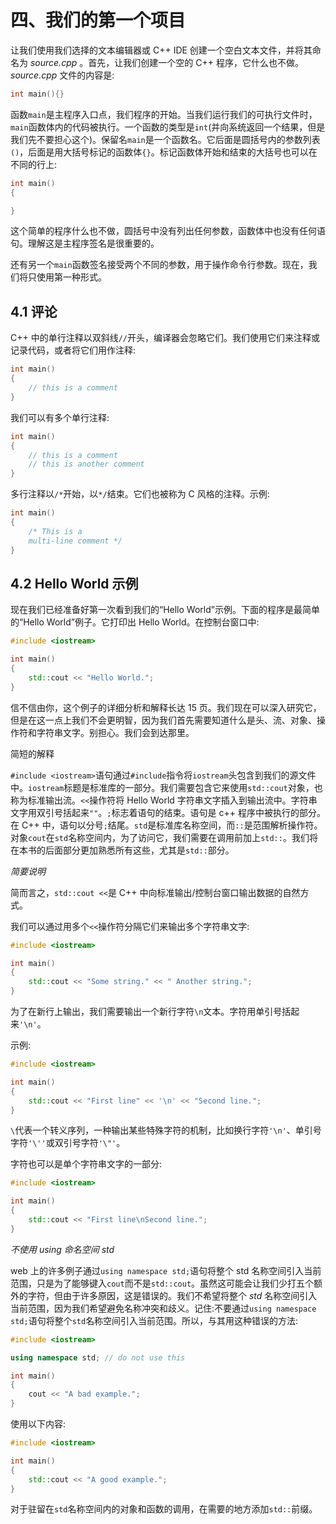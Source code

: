 # 四、我们的第一个项目

让我们使用我们选择的文本编辑器或 C++ IDE 创建一个空白文本文件，并将其命名为 *source.cpp* 。首先，让我们创建一个空的 C++ 程序，它什么也不做。 *source.cpp* 文件的内容是:

```cpp
int main(){}

```

函数`main`是主程序入口点，我们程序的开始。当我们运行我们的可执行文件时，`main`函数体内的代码被执行。一个函数的类型是`int`(并向系统返回一个结果，但是我们先不要担心这个)。保留名`main`是一个函数名。它后面是圆括号内的参数列表`()`，后面是用大括号标记的函数体`{}`。标记函数体开始和结束的大括号也可以在不同的行上:

```cpp
int main()
{

}

```

这个简单的程序什么也不做，圆括号中没有列出任何参数，函数体中也没有任何语句。理解这是主程序签名是很重要的。

还有另一个`main`函数签名接受两个不同的参数，用于操作命令行参数。现在，我们将只使用第一种形式。

## 4.1 评论

C++ 中的单行注释以双斜线`//`开头，编译器会忽略它们。我们使用它们来注释或记录代码，或者将它们用作注释:

```cpp
int main()
{
    // this is a comment
}

```

我们可以有多个单行注释:

```cpp
int main()
{
    // this is a comment
    // this is another comment
}

```

多行注释以`/*`开始，以`*/`结束。它们也被称为 C 风格的注释。示例:

```cpp
int main()
{
    /* This is a
    multi-line comment */
}

```

## 4.2 Hello World 示例

现在我们已经准备好第一次看到我们的“Hello World”示例。下面的程序是最简单的“Hello World”例子。它打印出 Hello World。在控制台窗口中:

```cpp
#include <iostream>

int main()
{
    std::cout << "Hello World.";
}

```

信不信由你，这个例子的详细分析和解释长达 15 页。我们现在可以深入研究它，但是在这一点上我们不会更明智，因为我们首先需要知道什么是头、流、对象、操作符和字符串文字。别担心。我们会到达那里。

简短的解释

`#include <iostream>`语句通过`#include`指令将`iostream`头包含到我们的源文件中。`iostream`标题是标准库的一部分。我们需要包含它来使用`std::cout`对象，也称为标准输出流。`<<`操作符将 Hello World 字符串文字插入到输出流中。字符串文字用双引号括起来`""`。`;`标志着语句的结束。语句是 c++ 程序中被执行的部分。在 C++ 中，语句以分号`;`结尾。`std`是标准库名称空间，而`::`是范围解析操作符。对象`cout`在`std`名称空间内，为了访问它，我们需要在调用前加上`std::`。我们将在本书的后面部分更加熟悉所有这些，尤其是`std::`部分。

*简要说明*

简而言之，`std::cout <<`是 C++ 中向标准输出/控制台窗口输出数据的自然方式。

我们可以通过用多个`<<`操作符分隔它们来输出多个字符串文字:

```cpp
#include <iostream>

int main()
{
    std::cout << "Some string." << " Another string.";
}

```

为了在新行上输出，我们需要输出一个新行字符`\n`文本。字符用单引号括起来`'\n'`。

示例:

```cpp
#include <iostream>

int main()
{
    std::cout << "First line" << '\n' << "Second line.";
}

```

`\`代表一个转义序列，一种输出某些特殊字符的机制，比如换行字符`'\n'`、单引号字符`'\''`或双引号字符`'\"'`。

字符也可以是单个字符串文字的一部分:

```cpp
#include <iostream>

int main()
{
    std::cout << "First line\nSecond line.";
}

```

*不使用 using 命名空间 std*

web 上的许多例子通过`using namespace std;`语句将整个 std 名称空间引入当前范围，只是为了能够键入`cout`而不是`std::cout`。虽然这可能会让我们少打五个额外的字符，但由于许多原因，这是错误的。我们不希望将整个 *std* 名称空间引入当前范围，因为我们希望避免名称冲突和歧义。记住:不要通过`using namespace std;`语句将整个`std`名称空间引入当前范围。所以，与其用这种错误的方法:

```cpp
#include <iostream>

using namespace std; // do not use this

int main()
{
    cout << "A bad example.";
}

```

使用以下内容:

```cpp
#include <iostream>

int main()
{
    std::cout << "A good example.";
}

```

对于驻留在`std`名称空间内的对象和函数的调用，在需要的地方添加`std::`前缀。